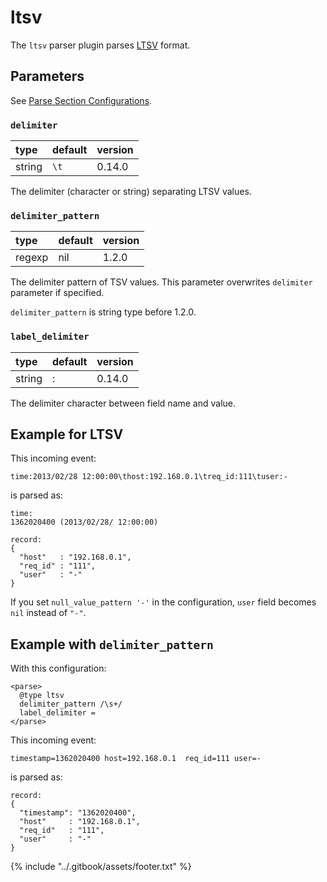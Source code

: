# ltsv

The `ltsv` parser plugin parses [LTSV](http://ltsv.org/) format.

## Parameters

See [Parse Section Configurations](../configuration/parse-section.md).

### `delimiter`

| type | default | version |
| :--- | :--- | :--- |
| string | `\t` | 0.14.0 |

The delimiter \(character or string\) separating LTSV values.

### `delimiter_pattern`

| type | default | version |
| :--- | :--- | :--- |
| regexp | nil | 1.2.0 |

The delimiter pattern of TSV values. This parameter overwrites `delimiter` parameter if specified.

`delimiter_pattern` is string type before 1.2.0.

### `label_delimiter`

| type | default | version |
| :--- | :--- | :--- |
| string | : | 0.14.0 |

The delimiter character between field name and value.

## Example for LTSV

This incoming event:

```text
time:2013/02/28 12:00:00\thost:192.168.0.1\treq_id:111\tuser:-
```

is parsed as:

```text
time:
1362020400 (2013/02/28/ 12:00:00)

record:
{
  "host"   : "192.168.0.1",
  "req_id" : "111",
  "user"   : "-"
}
```

If you set `null_value_pattern '-'` in the configuration, `user` field becomes `nil` instead of `"-"`.

## Example with `delimiter_pattern`

With this configuration:

```text
<parse>
  @type ltsv
  delimiter_pattern /\s+/
  label_delimiter =
</parse>
```

This incoming event:

```text
timestamp=1362020400 host=192.168.0.1  req_id=111 user=-
```

is parsed as:

```text
record:
{
  "timestamp": "1362020400",
  "host"     : "192.168.0.1",
  "req_id"   : "111",
  "user"     : "-"
}
```

{% include "../.gitbook/assets/footer.txt" %}
